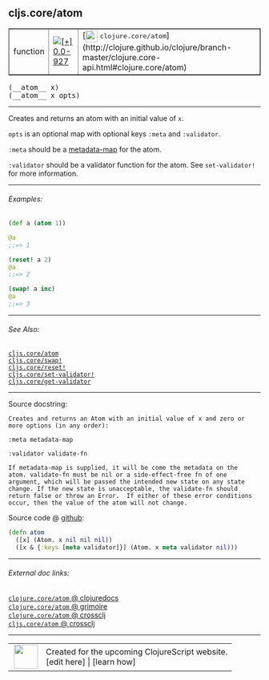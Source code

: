 ## cljs.core/atom



 <table border="1">
<tr>
<td>function</td>
<td><a href="https://github.com/cljsinfo/cljs-api-docs/tree/0.0-927"><img valign="middle" alt="[+] 0.0-927" title="Added in 0.0-927" src="https://img.shields.io/badge/+-0.0--927-lightgrey.svg"></a> </td>
<td>
[<img height="24px" valign="middle" src="http://i.imgur.com/1GjPKvB.png"> <samp>clojure.core/atom</samp>](http://clojure.github.io/clojure/branch-master/clojure.core-api.html#clojure.core/atom)
</td>
</tr>
</table>


 <samp>
(__atom__ x)<br>
</samp>
 <samp>
(__atom__ x opts)<br>
</samp>

---

Creates and returns an atom with an initial value of `x`.

`opts` is an optional map with optional keys `:meta` and `:validator`.

`:meta` should be a [metadata-map](http://clojure.org/metadata) for the atom.

`:validator` should be a validator function for the atom. See `set-validator!`
for more information.



---

###### Examples:

```clj
(def a (atom 1))

@a
;;=> 1

(reset! a 2)
@a
;;=> 2

(swap! a inc)
@a
;;=> 3
```



---

###### See Also:

[`cljs.core/atom`](../cljs.core/atom.md)<br>
[`cljs.core/swap!`](../cljs.core/swapBANG.md)<br>
[`cljs.core/reset!`](../cljs.core/resetBANG.md)<br>
[`cljs.core/set-validator!`](../cljs.core/set-validatorBANG.md)<br>
[`cljs.core/get-validator`](../cljs.core/get-validator.md)<br>

---


Source docstring:

```
Creates and returns an Atom with an initial value of x and zero or
more options (in any order):

:meta metadata-map

:validator validate-fn

If metadata-map is supplied, it will be come the metadata on the
atom. validate-fn must be nil or a side-effect-free fn of one
argument, which will be passed the intended new state on any state
change. If the new state is unacceptable, the validate-fn should
return false or throw an Error.  If either of these error conditions
occur, then the value of the atom will not change.
```


Source code @ [github](https://github.com/clojure/clojurescript/blob/r2024/src/cljs/cljs/core.cljs#L6898-L6913):

```clj
(defn atom
  ([x] (Atom. x nil nil nil))
  ([x & {:keys [meta validator]}] (Atom. x meta validator nil)))
```

<!--
Repo - tag - source tree - lines:

 <pre>
clojurescript @ r2024
└── src
    └── cljs
        └── cljs
            └── <ins>[core.cljs:6898-6913](https://github.com/clojure/clojurescript/blob/r2024/src/cljs/cljs/core.cljs#L6898-L6913)</ins>
</pre>

-->

---



###### External doc links:

[`clojure.core/atom` @ clojuredocs](http://clojuredocs.org/clojure.core/atom)<br>
[`clojure.core/atom` @ grimoire](http://conj.io/store/v1/org.clojure/clojure/1.7.0-beta3/clj/clojure.core/atom/)<br>
[`clojure.core/atom` @ crossclj](http://crossclj.info/fun/clojure.core/atom.html)<br>
[`cljs.core/atom` @ crossclj](http://crossclj.info/fun/cljs.core.cljs/atom.html)<br>

---

 <table>
<tr><td>
<img valign="middle" align="right" width="48px" src="http://i.imgur.com/Hi20huC.png">
</td><td>
Created for the upcoming ClojureScript website.<br>
[edit here] | [learn how]
</td></tr></table>

[edit here]:https://github.com/cljsinfo/cljs-api-docs/blob/master/cljsdoc/cljs.core/atom.cljsdoc
[learn how]:https://github.com/cljsinfo/cljs-api-docs/wiki/cljsdoc-files

<!--

This information was too distracting to show to readers, but I'll leave it
commented here since it is helpful to:

- pretty-print the data used to generate this document
- and show how to retrieve that data



The API data for this symbol:

```clj
{:description "Creates and returns an atom with an initial value of `x`.\n\n`opts` is an optional map with optional keys `:meta` and `:validator`.\n\n`:meta` should be a [metadata-map](http://clojure.org/metadata) for the atom.\n\n`:validator` should be a validator function for the atom. See `set-validator!`\nfor more information.",
 :ns "cljs.core",
 :name "atom",
 :signature ["[x]" "[x opts]"],
 :history [["+" "0.0-927"]],
 :type "function",
 :related ["cljs.core/atom"
           "cljs.core/swap!"
           "cljs.core/reset!"
           "cljs.core/set-validator!"
           "cljs.core/get-validator"],
 :full-name-encode "cljs.core/atom",
 :source {:code "(defn atom\n  ([x] (Atom. x nil nil nil))\n  ([x & {:keys [meta validator]}] (Atom. x meta validator nil)))",
          :title "Source code",
          :repo "clojurescript",
          :tag "r2024",
          :filename "src/cljs/cljs/core.cljs",
          :lines [6898 6913]},
 :examples [{:id "e6a38a",
             :content "```clj\n(def a (atom 1))\n\n@a\n;;=> 1\n\n(reset! a 2)\n@a\n;;=> 2\n\n(swap! a inc)\n@a\n;;=> 3\n```"}],
 :full-name "cljs.core/atom",
 :clj-symbol "clojure.core/atom",
 :docstring "Creates and returns an Atom with an initial value of x and zero or\nmore options (in any order):\n\n:meta metadata-map\n\n:validator validate-fn\n\nIf metadata-map is supplied, it will be come the metadata on the\natom. validate-fn must be nil or a side-effect-free fn of one\nargument, which will be passed the intended new state on any state\nchange. If the new state is unacceptable, the validate-fn should\nreturn false or throw an Error.  If either of these error conditions\noccur, then the value of the atom will not change."}

```

Retrieve the API data for this symbol:

```clj
;; from Clojure REPL
(require '[clojure.edn :as edn])
(-> (slurp "https://raw.githubusercontent.com/cljsinfo/cljs-api-docs/catalog/cljs-api.edn")
    (edn/read-string)
    (get-in [:symbols "cljs.core/atom"]))
```

-->
